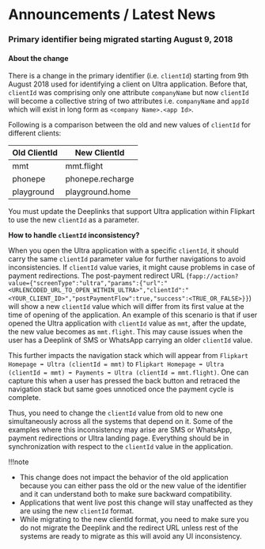 # Announcements / Latest News

### Primary identifier being migrated starting August 9, 2018

#### About the change

There is a change in the primary identifier (i.e. `clientId`) starting from 9th August 2018 used for identifying a client on Ultra application. Before that, `clientId` was comprising only one attribute `companyName` but now `clientId` will become a collective string of two attributes i.e. `companyName` and `appId` which will exist in long form as `<company Name>.<app Id>`.

Following is a comparison between the old and new values of `clientId` for different clients:

| Old ClientId | New ClientId     |
|--------------|------------------|
| mmt          | mmt.flight       |
| phonepe      | phonepe.recharge |
| playground   | playground.home  |


You must update the Deeplinks that support Ultra application within Flipkart to use the new `clientId` as a parameter.

**How to handle `clientId` inconsistency?**

When you open the Ultra application with a specific `clientId`, it should carry the same `clientId` parameter value for further navigations to avoid inconsistencies. If `clientId` value varies, it might cause problems in case of payment redirections. The post-payment redirect URL (`fapp://action?value={"screenType":"ultra","params":{"url":"<URLENCODED_URL_TO_OPEN_WITHIN_ULTRA>","clientId":"<YOUR_CLIENT_ID>","postPaymentFlow":true,"success":<TRUE_OR_FALSE>}}`) will show a new `clientId` value which will differ from its first value at the time of opening of the application. An example of this scenario is that if user opened the Ultra application with `clientId` value as `mmt`, after the update, the new value becomes as `mmt.flight`. This may cause issues when the user has a Deeplink of SMS or WhatsApp carrying an older `clientId` value.

This further impacts the navigation stack which will appear from `Flipkart Homepage ➡ Ultra (clientId = mmt)` to `Flipkart Homepage ➡ Ultra (clientId = mmt) ➡ Payments ➡ Ultra (clientId = mmt.flight)`. One can capture this when a user has pressed the back button and retraced the navigation stack but same goes unnoticed once the payment cycle is complete.

Thus, you need to change the `clientId` value from old to new one simultaneously across all the systems that depend on it. Some of the examples where this inconsistency may arise are SMS or WhatsApp, payment redirections or Ultra landing page. Everything should be in synchronization with respect to the `clientId` value in the application.

!!!note
* This change does not impact the behavior of the old application because you can either pass the old or the new value of the identifier and it can understand both to make sure backward compatibility.
* Applications that went live post this change will stay unaffected as they are using the new `clientId` format.
* While migrating to the new clientId format, you need to make sure you do not migrate the Deeplink and the redirect URL unless rest of the systems are ready to migrate as this will avoid any UI inconsistency.
